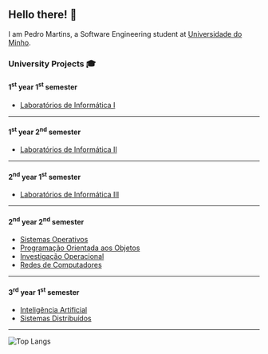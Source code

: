 ## Hello there! 👋

I am Pedro Martins, a Software Engineering student at [Universidade do Minho](https://www.uminho.pt/EN/).  

### University Projects 🎓

#### 1<sup>st</sup> year 1<sup>st</sup> semester
- [Laboratórios de Informática I](https://github.com/Katilho/LI1)
---

#### 1<sup>st</sup> year 2<sup>nd</sup> semester
- [Laboratórios de Informática II](https://github.com/Katilho/LI2)
---

#### 2<sup>nd</sup> year 1<sup>st</sup> semester
- [Laboratórios de Informática III](https://github.com/Katilho/LI3)
---

#### 2<sup>nd</sup> year 2<sup>nd</sup> semester
- [Sistemas Operativos](https://github.com/Katilho/SO)
- [Programação Orientada aos Objetos](https://github.com/Katilho/POO)
- [Investigação Operacional](https://github.com/Katilho/IO)
- [Redes de Computadores](https://github.com/Katilho/RC)
---

#### 3<sup>rd</sup> year 1<sup>st</sup> semester
- [Inteligência Artificial](https://github.com/Katilho/Trabalho-Inteligencia-Artificial)
- [Sistemas Distribuídos](https://github.com/Katilho/Trabalho-SD-2022-2023)
---

![Top Langs](https://github-readme-stats.vercel.app/api/top-langs/?username=katilho&theme=dracula&hide=Roff)

<!--
![My GitHub stats](https://github-readme-stats.vercel.app/api?username=Katilho&count_private=true&show_icons=true&theme=dracula&hide=contribs&hide_border=true)  

![](https://komarev.com/ghpvc/?username=Katilho)

 - :inbox_tray: [Email](mailto:pemicama12@gmail.com)  
-->

